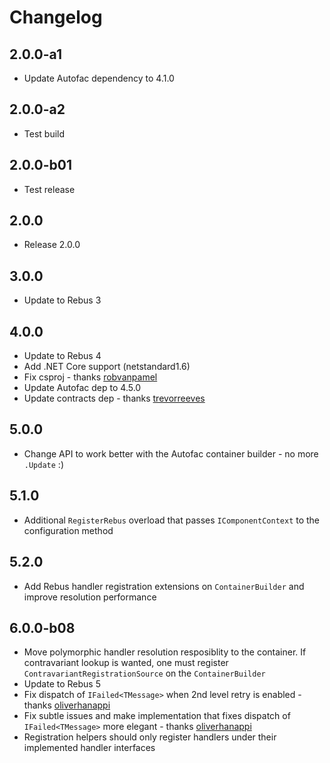 # Changelog

## 2.0.0-a1

* Update Autofac dependency to 4.1.0

## 2.0.0-a2

* Test build

## 2.0.0-b01

* Test release

## 2.0.0

* Release 2.0.0

## 3.0.0

* Update to Rebus 3

## 4.0.0

* Update to Rebus 4
* Add .NET Core support (netstandard1.6)
* Fix csproj - thanks [robvanpamel]
* Update Autofac dep to 4.5.0
* Update contracts dep - thanks [trevorreeves]

## 5.0.0

* Change API to work better with the Autofac container builder - no more `.Update` :)

## 5.1.0

* Additional `RegisterRebus` overload that passes `IComponentContext` to the configuration method

## 5.2.0

* Add Rebus handler registration extensions on `ContainerBuilder` and improve resolution performance

## 6.0.0-b08

* Move polymorphic handler resolution resposiblity to the container. If contravariant lookup is wanted, one must register `ContravariantRegistrationSource` on the `ContainerBuilder`
* Update to Rebus 5
* Fix dispatch of `IFailed<TMessage>` when 2nd level retry is enabled - thanks [oliverhanappi]
* Fix subtle issues and make implementation that fixes dispatch of `IFailed<TMessage>` more elegant - thanks [oliverhanappi]
* Registration helpers should only register handlers under their implemented handler interfaces

[oliverhanappi]: https://github.com/oliverhanappi
[robvanpamel]: https://github.com/robvanpamel
[trevorreeves]: https://github.com/trevorreeves
